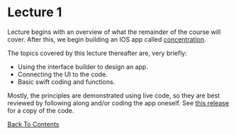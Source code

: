 # Lecture 1

Lecture begins with an overview of what the remainder of the course will cover. After this, we begin building an IOS app called [concentration](https://en.wikipedia.org/wiki/Concentration_(game)).

The topics covered by this lecture thereafter are, very briefly:
* Using the interface builder to design an app.
* Connecting the UI to the code.
* Basic swift coding and functions.

Mostly, the principles are demonstrated using live code, so they are best reviewed by following along and/or coding the app oneself. See [this release](https://github.com/Firanus/ios-stanford-concentration/releases/tag/1.0) for a copy of the code.

[Back To Contents](https://github.com/Firanus/stanford-iOS-lecture-notes)
